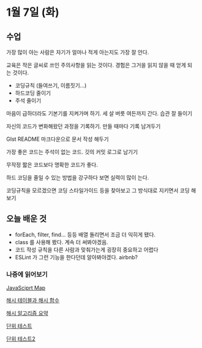 # 1월 7일 \(화\)

## 수업

가장 많이 아는 사람은 자기가 얼마나 적게 아는지도 가장 잘 안다.

교육은 작은 글씨로 쓰인 주의사항을 읽는 것이다. 경험은 그거을 읽지 않을 때 얻게 되는 것이다.

* 코딩규칙 \(들여쓰기, 이름짓기...\)
* 하드코딩 줄이기
* 주석 줄이기

마음이 급하더라도 기본기를 지켜가며 하기. 세 살 버릇 여든까지 간다. 습관 잘 들이기

자신의 코드가 변화해왔던 과정을 기록하기. 만들 때마다 기록 남겨두기

GIst README 마크다운으로 문서 작성 해두기

가장 좋은 코드는 주석이 없는 코드. 깃의 커밋 로그로 남기기

무작정 짧은 코드보다 명확한 코드가 좋다.

하드 코딩을 줄일 수 있는 방법을 강구하다 보면 실력이 많이 는다.

코딩규칙을 모르겠으면 코딩 스타일가이드 등을 찾아보고 그 방식대로 지키면서 코딩 해보기

## 오늘 배운 것

* forEach, filter, find... 등등 배열 돌리면서 조금 더 익히게 됐다.
* class 를 사용해 봤다. 계속 더 써봐야겠음.
* 코드 작성 규칙을 다른 사람과 맞춰가는게 굉장히 중요하고 어렵다
* ESLint 가 그런 기능을 한다던데 알아봐야겠다. airbnb?

### 나중에 읽어보기

[JavaSciprt Map](https://medium.com/@hongkevin/js-5-es6-map-set-2a9ebf40f96b)

[해시 테이블과 해시 함수](https://smujihoon.tistory.com/165)

[해시 알고리즘 요약](https://hsp1116.tistory.com/35)

[단위 테스트](https://cjh5414.github.io/why-pytest/)

[단위 테스트2](https://nesoy.github.io/articles/2018-02/CleanCode-UnitTest)

